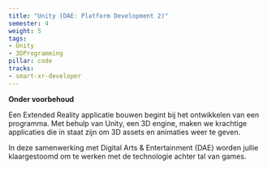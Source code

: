 ```yaml
---
title: "Unity (DAE: Platform Development 2)"
semester: 4
weight: 5
tags:
- Unity
- 3DProgramming
pillar: code
tracks:
- smart-xr-developer
---
```


**Onder voorbehoud**

Een Extended Reality applicatie bouwen begint bij het ontwikkelen van een programma.
Met behulp van Unity, een 3D engine, maken we krachtige applicaties die in staat zijn om 3D assets en animaties weer te geven.

In deze samenwerking met Digital Arts & Entertainment (DAE) worden jullie klaargestoomd om te werken met de technologie achter tal van games.
